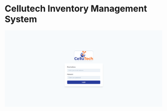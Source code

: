 # Cellutech Inventory Management System

<img src='https://github.com/BashirMohamedAli/Cellutech-inventory-management-system/blob/main/frontend/src/assets/cellutech.png' />

